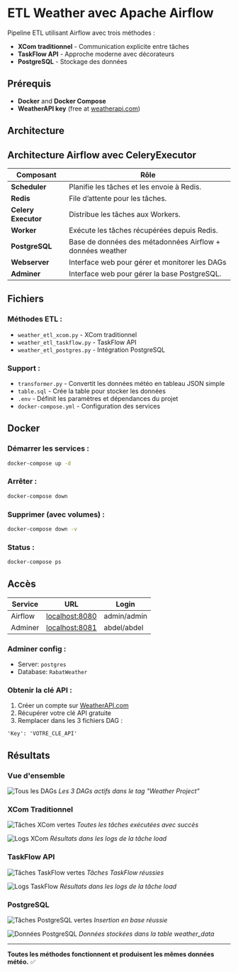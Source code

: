 # ETL Weather avec Apache Airflow

Pipeline ETL utilisant Airflow avec trois méthodes :
- **XCom traditionnel** - Communication explicite entre tâches
- **TaskFlow API** - Approche moderne avec décorateurs  
- **PostgreSQL** - Stockage des données

## Prérequis

- **Docker** and **Docker Compose**
- **WeatherAPI key** (free at [weatherapi.com](https://www.weatherapi.com/))


## Architecture

## Architecture Airflow avec CeleryExecutor

| Composant      | Rôle                                           |
|----------------|-----------------------------------------------|
| **Scheduler**  | Planifie les tâches et les envoie à Redis.    |
| **Redis**      | File d’attente pour les tâches.               |
| **Celery Executor**   | Distribue les tâches aux Workers.             |
| **Worker**     | Exécute les tâches récupérées depuis Redis.   |
| **PostgreSQL** | Base de données des métadonnées Airflow + données weather|
| **Webserver**  | Interface web pour gérer et monitorer les DAGs |
| **Adminer**    | Interface web pour gérer la base PostgreSQL. |


## Fichiers

### Méthodes ETL :
- `weather_etl_xcom.py` - XCom traditionnel
- `weather_etl_taskflow.py` - TaskFlow API  
- `weather_etl_postgres.py` - Intégration PostgreSQL

### Support :
- `transformer.py` - Convertit les données météo en tableau JSON simple
- `table.sql` - Crée la table pour stocker les données
- `.env` - Définit les paramètres et dépendances du projet
- `docker-compose.yml` - Configuration des services

## Docker

### Démarrer les services :
```bash
docker-compose up -d
```

### Arrêter :
```bash
docker-compose down
```

### Supprimer (avec volumes) :
```bash
docker-compose down -v
```

### Status :
```bash
docker-compose ps
```

## Accès

| Service | URL | Login |
|---------|-----|-------|
| Airflow | [localhost:8080](http://localhost:8080) | admin/admin |
| Adminer | [localhost:8081](http://localhost:8081) | abdel/abdel |

### Adminer config :
- Server: `postgres`
- Database: `RabatWeather`


### Obtenir la clé API :
1. Créer un compte sur [WeatherAPI.com](https://www.weatherapi.com/)
2. Récupérer votre clé API gratuite
3. Remplacer dans les 3 fichiers DAG :
```
'Key': 'VOTRE_CLE_API'
```

## Résultats

### Vue d'ensemble
![Tous les DAGs](https://screenshots/all-dags.png)
*Les 3 DAGs actifs dans le tag "Weather Project"*

### XCom Traditionnel
![Tâches XCom vertes](https://screenshots/xcom-tasks-green.png)
*Toutes les tâches exécutées avec succès*

![Logs XCom](https://screenshots/xcom-logs.png)
*Résultats dans les logs de la tâche load*

### TaskFlow API
![Tâches TaskFlow vertes](https://screenshots/taskflow-tasks-green.png)
*Tâches TaskFlow réussies*

![Logs TaskFlow](https://screenshots/taskflow-logs.png)
*Résultats dans les logs de la tâche load*

### PostgreSQL
![Tâches PostgreSQL vertes](https://screenshots/postgres-tasks-green.png)
*Insertion en base réussie*

![Données PostgreSQL](https://screenshots/postgres-data.png)
*Données stockées dans la table weather_data*

---

**Toutes les méthodes fonctionnent et produisent les mêmes données météo.** ✅
